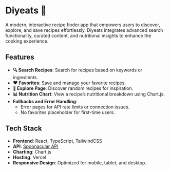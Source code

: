 # **Diyeats** 🍳  
A modern, interactive recipe finder app that empowers users to discover, explore, and save recipes effortlessly. Diyeats integrates advanced search functionality, curated content, and nutritional insights to enhance the cooking experience.

## **Features**  
- **🔍 Search Recipes**: Search for recipes based on keywords or ingredients.  
- **❤️ Favorites**: Save and manage your favorite recipes.  
- **🍴 Explore Page**: Discover random recipes for inspiration.  
- **📊 Nutrition Chart**: View a recipe’s nutritional breakdown using Chart.js.  
- **Fallbacks and Error Handling**:  
  - Error pages for API rate limits or connection issues.  
  - No favorites placeholder for first-time users.  

## **Tech Stack**  
- **Frontend**: React, TypeScript, TailwindCSS  
- **API**: [Spoonacular API](https://spoonacular.com/food-api)  
- **Charting**: Chart.js  
- **Hosting**: Vercel  
- **Responsive Design**: Optimized for mobile, tablet, and desktop.  

